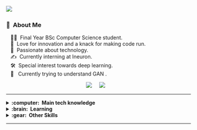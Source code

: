<img src="images/bannerfinal.gif"></img>

### :space_invader: &nbsp;About Me

&nbsp;&nbsp;&nbsp;:technologist: &nbsp;Final Year BSc Computer Science student. \
&nbsp;&nbsp;&nbsp;:seedling: &nbsp;Love for innovation and a knack for making code run.\
&nbsp;&nbsp;&nbsp;:heartbeat: &nbsp;Passionate about technology.\
&nbsp;&nbsp;&nbsp;:writing_hand: &nbsp;Currently interning at Ineuron.\
&nbsp;&nbsp;&nbsp;:hammer_and_wrench: &nbsp;Special interest towards deep learning.\
&nbsp;&nbsp;&nbsp;:brain: &nbsp; Currently trying to understand GAN .

<p align="center">
  <a href="mailto:gshreya717@gmail.com?subject=Olá%20Bruno%20Tacca"><img src="https://img.shields.io/badge/gmail-%23D14836.svg?&style=for-the-badge&logo=gmail&logoColor=white" /></a>&nbsp;&nbsp;&nbsp;&nbsp;
  <a href="https://www.linkedin.com/in/shreyz-max/"><img src="https://img.shields.io/badge/linkedin-%230077B5.svg?&style=for-the-badge&logo=linkedin&logoColor=white" /></a>&nbsp;&nbsp;&nbsp;&nbsp;
  </a>
</p>

<hr/>

<details>
  <summary><b>:computer: &nbsp;Main tech knowledge</b></summary>
  <br/>
  <p align="center">
  <img src="images/skills/python.gif" width="100"><img src="images/skills/tensorflow.gif" width="100"><img src="images/skills/vscode.gif" width="100"><img src="images/skills/keras.gif" width="100"><img src="images/skills/github.gif" width="100"><img src="images/skills/anaconda.gif" width="100"><img src="images/sklearn.gif" width="100"><img src="images/opencv.gif" width="100">
  </p>

</details>

<details>
  <summary><b>:brain: &nbsp;Learning</b></summary>
  <br/>

 <p align="center">
  <img src="images/pytorch.gif" width="100"><img src="images/mxnet.gif" width="100"><img src="images/aws.gif" width="100">
  </p>
  
</details>

<details>
  <summary><b>:gear: &nbsp;Other Skills</b></summary>
  <br/>

   <img src="images/meme/meme.jpg"></img>
</details>

<hr/>
<br/>
